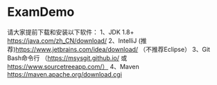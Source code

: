 # ExamDemo
请大家提前下载和安装以下软件：
1、JDK 1.8+ https://java.com/zh_CN/download/
2、IntelliJ (推荐)https://www.jetbrains.com/idea/download/ （不推荐Eclipse）
3、Git Bash命令行 （https://msysgit.github.io/ 或 https://www.sourcetreeapp.com/）
4、Maven https://maven.apache.org/download.cgi
